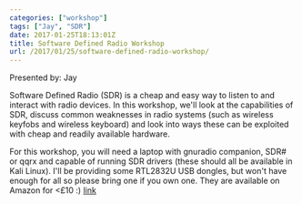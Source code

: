 ```yaml
---
categories: ["workshop"]
tags: ["Jay", "SDR"]
date: 2017-01-25T18:13:01Z
title: Software Defined Radio Workshop
url: /2017/01/25/software-defined-radio-workshop/
---
```


Presented by: Jay

Software Defined Radio (SDR) is a cheap and easy way to listen to and interact with radio devices. In this workshop, we'll look at the capabilities of SDR, discuss common weaknesses in radio systems (such as wireless keyfobs and wireless keyboard) and look into ways these can be exploited with cheap and readily available hardware.

For this workshop, you will need a laptop with gnuradio companion, SDR# or qqrx and capable of running SDR drivers (these should all be available in Kali Linux). I'll be providing some RTL2832U USB dongles, but won't have enough for all so please bring one if you own one. They are available on Amazon for <£10 :) [link](https://www.amazon.co.uk/Digital-DVB-T-RTL2832U-FC0013B-Receiver/dp/B00NOP0P6W/ref=sr_1_1?ie=UTF8&qid=1480171062&sr=8-1&keywords=rtl2832u)

